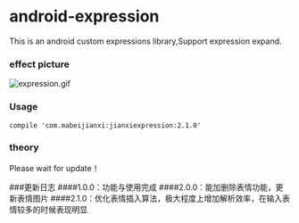 # android-expression
This is an android custom expressions library,Support expression expand.

### effect picture
![expression.gif](http://7xq6db.com1.z0.glb.clouddn.com/expression.gif)

### Usage
    compile 'com.mabeijianxi:jianxiexpression:2.1.0'

### theory
Please wait for update！

###更新日志
####1.0.0：功能与使用完成
####2.0.0：能加删除表情功能，更新表情图片
####2.1.0：优化表情插入算法，极大程度上增加解析效率，在输入表情较多的时候表现明显

